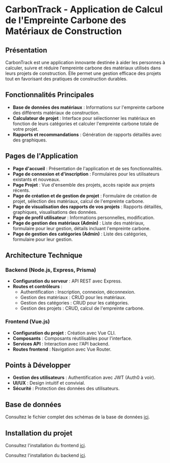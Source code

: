 # CarbonTrack - Application de Calcul de l'Empreinte Carbone des Matériaux de Construction

## Présentation
CarbonTrack est une application innovante destinée à aider les personnes à calculer, suivre et réduire l'empreinte carbone des matériaux utilisés dans leurs projets de construction. Elle permet une gestion efficace des projets tout en favorisant des pratiques de construction durables.

## Fonctionnalités Principales
- **Base de données des matériaux** : Informations sur l'empreinte carbone des différents matériaux de construction.
- **Calculateur de projet** : Interface pour sélectionner les matériaux en fonction de leurs catégories et calculer l'empreinte carbone totale de votre projet.
- **Rapports et recommandations** : Génération de rapports détaillés avec des graphiques.

## Pages de l'Application
- **Page d'accueil** : Présentation de l'application et de ses fonctionnalités.
- **Page de connexion et d'inscription** : Formulaires pour les utilisateurs existants et nouveaux.
- **Page Projet** : Vue d'ensemble des projets, accès rapide aux projets récents.
- **Page de création et de gestion de projet** : Formulaire de création de projet, sélection des matériaux, calcul de l'empreinte carbone.
- **Page de visualisation des rapports de vos projets** : Rapports détaillés, graphiques, visualisations des données.
- **Page de profil utilisateur** : Informations personnelles, modification.
- **Page de gestion des matériaux (Admin)** : Liste des matériaux, formulaire pour leur gestion, détails incluant l'empreinte carbone.
- **Page de gestion des catégories (Admin)** : Liste des catégories, formulaire pour leur gestion.

## Architecture Technique
### Backend (Node.js, Express, Prisma)
- **Configuration du serveur** : API REST avec Express.
- **Routes et contrôleurs** :
  - Authentification : Inscription, connexion, déconnexion.
  - Gestion des matériaux : CRUD pour les matériaux.
  - Gestion des catégories : CRUD pour les catégories.
  - Gestion des projets : CRUD, calcul de l'empreinte carbone.

### Frontend (Vue.js)
- **Configuration du projet** : Création avec Vue CLI.
- **Composants** : Composants réutilisables pour l'interface.
- **Services API** : Interaction avec l'API backend.
- **Routes frontend** : Navigation avec Vue Router.

## Points à Développer
- **Gestion des utilisateurs** : Authentification avec JWT (Auth0 à voir).
- **UI/UX** : Design intuitif et convivial.
- **Sécurité** : Protection des données des utilisateurs.


## Base de données
Consultez le fichier complet des schémas de la base de données [ici](./Documents/Merise.md).

## Installation du projet
Consultez l'installation du frontend [ici](./Front-CarbonTrack/README.md).

Consultez l'installation du backend [ici](./Back-CarbonTrack/README.md).

